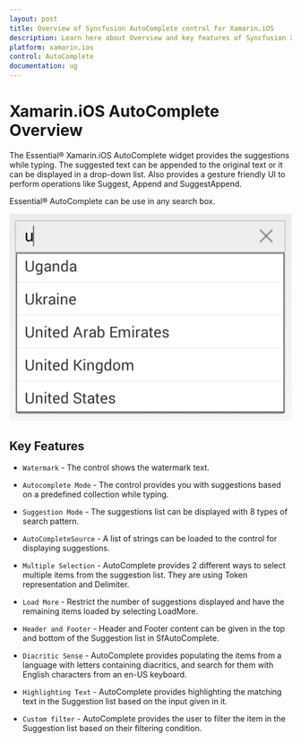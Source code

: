 ```yaml
---
layout: post
title: Overview of Syncfusion AutoComplete control for Xamarin.iOS
description: Learn here about Overview and key features of Syncfusion Xamarin.iOS AutoComplete Control, its elements, and more.
platform: xamarin.ios
control: AutoComplete
documentation: ug
---
```


# Xamarin.iOS AutoComplete Overview

The Essential® Xamarin.iOS AutoComplete widget provides the suggestions while typing. The suggested text can be appended to the original text or it can be displayed in a drop-down list. Also provides a gesture friendly UI to perform operations like Suggest, Append and SuggestAppend.

Essential® AutoComplete can be use in any search box.

![Xamarin.iOS AutoComplete Overview](images/overview.png)

## Key Features

* `Watermark` - The control shows the watermark text.

* `Autocomplete Mode` - The control provides you with suggestions based on a predefined collection while typing.

* `Suggestion Mode` - The suggestions list can be displayed with 8 types of search pattern.

* `AutoCompleteSource` - A list of strings can be loaded to the control for displaying suggestions.

* `Multiple Selection` - AutoComplete provides 2 different ways to select multiple items from the suggestion list. They are using Token representation and Delimiter.

* `Load More` - Restrict the number of suggestions displayed and have the remaining items loaded by selecting LoadMore.

* `Header and Footer` - Header and Footer content can be given in the top and bottom of the Suggestion list in SfAutoComplete.

* `Diacritic Sense` - AutoComplete provides populating the items from a language with letters containing diacritics, and search for them with English characters from an en-US keyboard.

* `Highlighting Text` - AutoComplete provides highlighting the matching text in the Suggestion list based on the input given in it.

* `Custom filter` - AutoComplete provides the user to filter the item in the Suggestion list based on their filtering condition.


